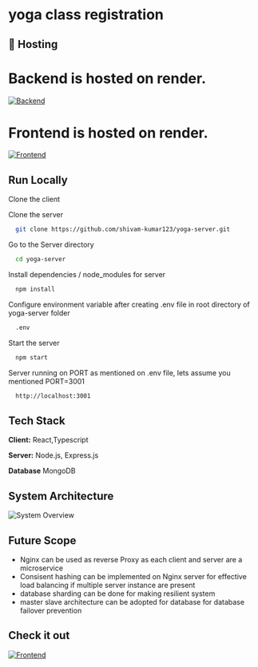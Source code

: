 # yoga class registration

## 🔗 Hosting
# Backend is hosted on render.
[![Backend](https://img.shields.io/badge/Backend-deployed-brightgreen?style=for-the-badge&logo=appveyor)](https://yoga-server-2ew8.onrender.com/)
# Frontend is hosted on render.
[![Frontend](https://img.shields.io/badge/Frontend-deployed-blueviolet?style=for-the-badge&logo=appveyor)](https://yoga-client-e1u4.onrender.com/)


## Run Locally

Clone the client

Clone the server

```bash
  git clone https://github.com/shivam-kumar123/yoga-server.git
```

Go to the Server directory

```bash
  cd yoga-server
```

Install dependencies / node_modules  for server

```bash
  npm install
```

Configure environment variable after creating .env file in root directory of yoga-server folder

```bash
  .env
```

Start the server

```bash
  npm start
```

Server running on PORT as mentioned on .env file, lets assume you mentioned PORT=3001

```bash
  http://localhost:3001
```


## Tech Stack

**Client:** React,Typescript

**Server:** Node.js, Express.js

**Database** MongoDB





## System Architecture

![System Overview]()

## Future Scope

- Nginx can be used as reverse Proxy as each client and server are a microservice
- Consisent hashing can be implemented on Nginx server for effective load balancing if multiple server instance are present 
- database sharding can be done for making resilient system
- master slave architecture can be adopted for database for database failover prevention

## Check it out
[![Frontend](https://img.shields.io/badge/Project-deployed-blue?style=for-the-badge&logo=appveyor)](https://yoga-client-e1u4.onrender.com/)